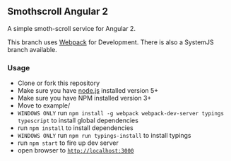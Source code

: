 ## Smothscroll Angular 2

A simple smoth-scroll service for Angular 2.

This branch uses [Webpack](https://webpack.github.io/) for Development. There is also a SystemJS branch available.

### Usage
- Clone or fork this repository
- Make sure you have [node.js](https://nodejs.org/) installed version 5+
- Make sure you have NPM installed version 3+
- Move to example/ 
- `WINDOWS ONLY` run `npm install -g webpack webpack-dev-server typings typescript` to install global dependencies
- run `npm install` to install dependencies
- `WINDOWS ONLY` run `npm run typings-install` to install typings
- run `npm start` to fire up dev server
- open browser to [`http://localhost:3000`](http://localhost:3000)

